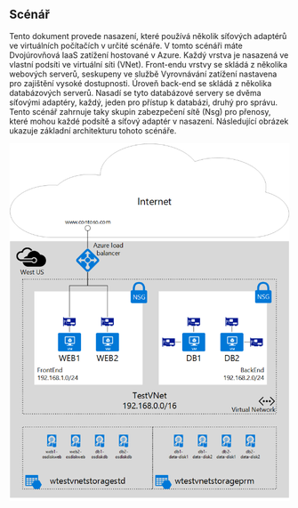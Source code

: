 ## <a name="scenario"></a>Scénář
Tento dokument provede nasazení, které používá několik síťových adaptérů ve virtuálních počítačích v určité scénáře. V tomto scénáři máte Dvojúrovňová IaaS zatížení hostované v Azure. Každý vrstva je nasazená ve vlastní podsíti ve virtuální síti (VNet). Front-endu vrstvy se skládá z několika webových serverů, seskupeny ve službě Vyrovnávání zatížení nastavena pro zajištění vysoké dostupnosti. Úroveň back-end se skládá z několika databázových serverů. Nasadí se tyto databázové servery se dvěma síťovými adaptéry, každý, jeden pro přístup k databázi, druhý pro správu. Tento scénář zahrnuje taky skupin zabezpečení sítě (Nsg) pro přenosy, které mohou každé podsítě a síťový adaptér v nasazení. Následující obrázek ukazuje základní architekturu tohoto scénáře.  

![Scénář MultiNIC](./media/virtual-network-deploy-multinic-scenario-include/Figure1.png)

